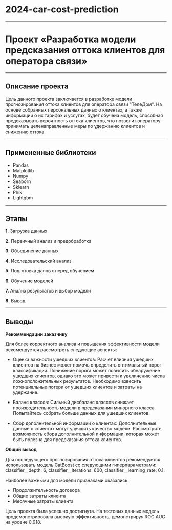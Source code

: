 # 2024-car-cost-prediction


---

# **Проект «Разработка модели предсказания оттока клиентов для оператора связи»**

---

## **Описание проекта**

Цель данного проекта заключается в разработке модели прогнозирования оттока клиентов для оператора связи "ТелеДом". На основе собранных персональных данных о клиентах, а также информации о их тарифах и услугах, будет обучена модель, способная предсказывать вероятность оттока клиентов, что позволит оператору принимать целенаправленные меры по удержанию клиентов и снижению оттока.

---

## **Примененные библиотеки**

* Pandas 
* Matplotlib
* Numpy
* Seaborn
* Sklearn
* Phik
* Lightgbm

---

## **Этапы**

**1.** Загрузка данных

**2.** Первичный анализ и предобработка

**3.** Объединение данных

**4.** Исследовательский анализ

**5.** Подготовка данных перед обучением

**6.** Обучение моделей

**7.** Анализ результатов и выбор модели

**8.** Вывод

---

## **Выводы**

**Рекоммендации заказчику**

Для более корректного анализа и повышения эффективности модели рекомендуется рассмотреть следующие аспекты:

* Оценка важности ушедших клиентов: Расчет влияния ушедших клиентов на бизнес может помочь определить оптимальный порог классификации. Понижение порога может повысить обнаружение ушедших клиентов, однако это может привести к увеличению числа ложноположительных результатов. Необходимо взвесить потенциальные потери от ушедших клиентов и затраты на удержание.

* Баланс классов: Сильный дисбаланс классов снижает производительность модели в предсказании минорного класса. Попытайтесь собрать больше данных для ушедших клиентов.

* Сбор дополнительной информации о клиентах: Дополнительные данные о клиентах могут улучшить качество модели. Рассмотрите возможность сбора дополнительной информации, которая может быть полезна для предсказания оттока клиентов.

**Общий вывод**

Для последующего прогнозирования оттока клиентов рекомендуется использовать модель CatBoost со следующими гиперпараметрами: classifier__depth: 6, classifier__iterations: 600, classifier__learning_rate: 0.1.

Наиболее важными для модели признаками оказались:

* Продолжительность договора
* Общие затраты клиента
* Месячные затраты клиента

Цель проекта была успешно достигнута. На тестовых данных модель продемонстрировала высокую эффективность, демонстрируя ROC AUC на уровне 0.918.
